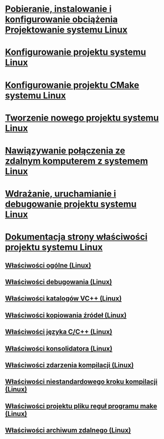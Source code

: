 # [Pobieranie, instalowanie i konfigurowanie obciążenia Projektowanie systemu Linux](download-install-and-setup-the-linux-development-workload.md)
# [Konfigurowanie projektu systemu Linux](configure-a-linux-project.md)
# [Konfigurowanie projektu CMake systemu Linux](cmake-linux-project.md)
# [Tworzenie nowego projektu systemu Linux](create-a-new-linux-project.md)
# [Nawiązywanie połączenia ze zdalnym komputerem z systemem Linux](connect-to-your-remote-linux-computer.md)
# [Wdrażanie, uruchamianie i debugowanie projektu systemu Linux](deploy-run-and-debug-your-linux-project.md)
# [Dokumentacja strony właściwości projektu systemu Linux](prop-pages-linux.md)
## [Właściwości ogólne (Linux)](prop-pages/general-linux.md)
## [Właściwości debugowania (Linux)](prop-pages/debugging-linux.md)
## [Właściwości katalogów VC++ (Linux)](prop-pages/directories-linux.md)
## [Właściwości kopiowania źródeł (Linux)](prop-pages/copy-sources-project.md)
## [Właściwości języka C/C++ (Linux)](prop-pages/c-cpp-linux.md)
## [Właściwości konsolidatora (Linux)](prop-pages/linker-linux.md)
## [Właściwości zdarzenia kompilacji (Linux)](prop-pages/build-events-linux.md)
## [Właściwości niestandardowego kroku kompilacji (Linux)](prop-pages/custom-build-step-linux.md)
## [Właściwości projektu pliku reguł programu make (Linux)](prop-pages/makefile-linux.md)
## [Właściwości archiwum zdalnego (Linux)](prop-pages/remote-ar-linux.md)
